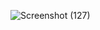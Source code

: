 ![Screenshot (127)](https://github.com/rohannakum/Swap-two-variable/assets/135227957/eb5063d4-4de8-456f-b304-c38f85a1db37)

